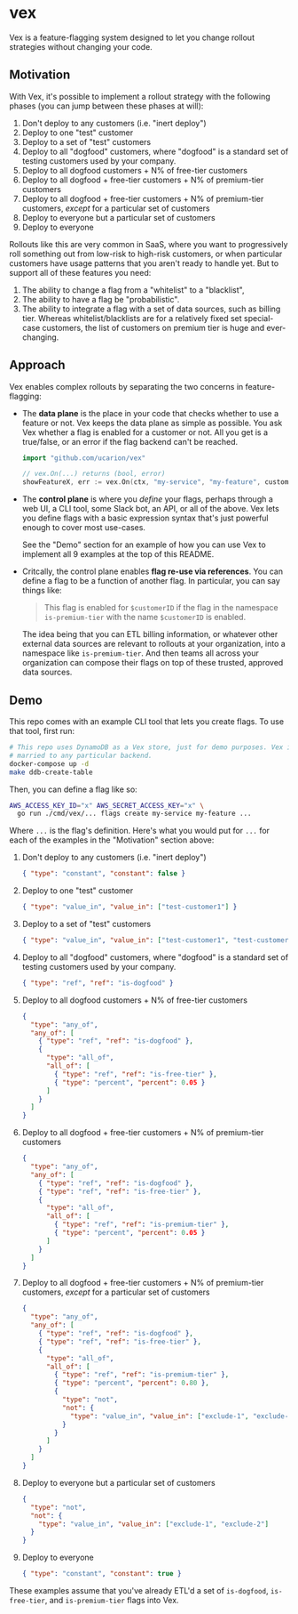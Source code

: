 # vex

Vex is a feature-flagging system designed to let you change rollout strategies
without changing your code.

## Motivation

With Vex, it's possible to implement a rollout strategy with the following
phases (you can jump between these phases at will):

1. Don't deploy to any customers (i.e. "inert deploy")
2. Deploy to one "test" customer
3. Deploy to a set of "test" customers
4. Deploy to all "dogfood" customers, where "dogfood" is a standard
   set of testing customers used by your company.
5. Deploy to all dogfood customers + N% of free-tier customers
6. Deploy to all dogfood + free-tier customers + N% of premium-tier customers
7. Deploy to all dogfood + free-tier customers + N% of premium-tier customers,
   *except* for a particular set of customers
8. Deploy to everyone but a particular set of customers
9. Deploy to everyone

Rollouts like this are very common in SaaS, where you want to progressively roll
something out from low-risk to high-risk customers, or when particular customers
have usage patterns that you aren't ready to handle yet. But to support all of
these features you need:

1. The ability to change a flag from a "whitelist" to a "blacklist",
2. The ability to have a flag be "probabilistic".
3. The ability to integrate a flag with a set of data sources, such as billing
   tier. Whereas whitelist/blacklists are for a relatively fixed set
   special-case customers, the list of customers on premium tier is huge and
   ever-changing.

## Approach

Vex enables complex rollouts by separating the two concerns in feature-flagging:

* The **data plane** is the place in your code that checks whether to use a
  feature or not. Vex keeps the data plane as simple as possible. You ask Vex
  whether a flag is enabled for a customer or not. All you get is a true/false,
  or an error if the flag backend can't be reached.

  ```go
  import "github.com/ucarion/vex"

  // vex.On(...) returns (bool, error)
  showFeatureX, err := vex.On(ctx, "my-service", "my-feature", customerID)
  ```

* The **control plane** is where you *define* your flags, perhaps through a web
  UI, a CLI tool, some Slack bot, an API, or all of the above. Vex lets you
  define flags with a basic expression syntax that's just powerful enough to
  cover most use-cases.

  See the "Demo" section for an example of how you can use Vex to implement all
  9 examples at the top of this README.

* Critcally, the control plane enables **flag re-use via references**. You can
  define a flag to be a function of another flag. In particular, you can say
  things like:

  > This flag is enabled for `$customerID` if the flag in the namespace
  > `is-premium-tier` with the name `$customerID` is enabled.

  The idea being that you can ETL billing information, or whatever other
  external data sources are relevant to rollouts at your organization, into a
  namespace like `is-premium-tier`. And then teams all across your organization
  can compose their flags on top of these trusted, approved data sources.

## Demo

This repo comes with an example CLI tool that lets you create flags. To use that
tool, first run:

```bash
# This repo uses DynamoDB as a Vex store, just for demo purposes. Vex is not
# married to any particular backend.
docker-compose up -d
make ddb-create-table
```

Then, you can define a flag like so:

```bash
AWS_ACCESS_KEY_ID="x" AWS_SECRET_ACCESS_KEY="x" \
  go run ./cmd/vex/... flags create my-service my-feature ...
```

Where `...` is the flag's definition. Here's what you would put for `...` for
each of the examples in the "Motivation" section above:

1. Don't deploy to any customers (i.e. "inert deploy")

   ```json
   { "type": "constant", "constant": false }
   ```

2. Deploy to one "test" customer

   ```json
   { "type": "value_in", "value_in": ["test-customer1"] }
   ```

3. Deploy to a set of "test" customers

   ```json
   { "type": "value_in", "value_in": ["test-customer1", "test-customer2"] }
   ```

4. Deploy to all "dogfood" customers, where "dogfood" is a standard
   set of testing customers used by your company.

   ```json
   { "type": "ref", "ref": "is-dogfood" }
   ```

5. Deploy to all dogfood customers + N% of free-tier customers

   ```json
   {
     "type": "any_of",
     "any_of": [
       { "type": "ref", "ref": "is-dogfood" },
       {
         "type": "all_of",
         "all_of": [
           { "type": "ref", "ref": "is-free-tier" },
           { "type": "percent", "percent": 0.05 }
         ]
       }
     ]
   }
   ```

6. Deploy to all dogfood + free-tier customers + N% of premium-tier customers

   ```json
   {
     "type": "any_of",
     "any_of": [
       { "type": "ref", "ref": "is-dogfood" },
       { "type": "ref", "ref": "is-free-tier" },
       {
         "type": "all_of",
         "all_of": [
           { "type": "ref", "ref": "is-premium-tier" },
           { "type": "percent", "percent": 0.05 }
         ]
       }
     ]
   }
   ```

7. Deploy to all dogfood + free-tier customers + N% of premium-tier customers,
   *except* for a particular set of customers

   ```json
   {
     "type": "any_of",
     "any_of": [
       { "type": "ref", "ref": "is-dogfood" },
       { "type": "ref", "ref": "is-free-tier" },
       {
         "type": "all_of",
         "all_of": [
           { "type": "ref", "ref": "is-premium-tier" },
           { "type": "percent", "percent": 0.80 },
           {
             "type": "not",
             "not": {
               "type": "value_in", "value_in": ["exclude-1", "exclude-2"]
             }
           }
         ]
       }
     ]
   }
   ```

8. Deploy to everyone but a particular set of customers

   ```json
   {
     "type": "not",
     "not": {
       "type": "value_in", "value_in": ["exclude-1", "exclude-2"]
     }
   }
   ```

9. Deploy to everyone

   ```json
   { "type": "constant", "constant": true }
   ```

These examples assume that you've already ETL'd a set of `is-dogfood`,
`is-free-tier`, and `is-premium-tier` flags into Vex.
